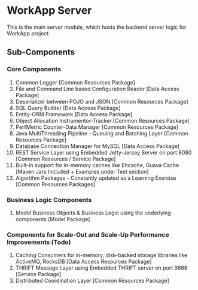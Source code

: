 # WorkApp Server

This is the main server module, which hosts the backend server logic for WorkApp project. 

## Sub-Components

### Core Components

  1. Common Logger [Common Resources Package]
  2. File and Command Line based Configuration Reader [Data Access Package]
  3. Deserializer between POJO and JSON [Common Resources Package]
  4. SQL Query Builder [Data Access Package]
  5. Entity-ORM Framework  [Data Access Package]  
  6. Object Allocation Instrumentor-Tracker [Common Resources Package]
  7. PerfMetric Counter-Data Manager [Common Resources Package]  
  8. Java MultiThreading Pipeline - Queuing and Batching Layer [Common Resources Package]
  9. Database Connection Manager for MySQL [Data Access Package]
  10. REST Service Layer using Embedded Jetty-Jersey Server on port 8080 [Common Resources / Service Package]
  11. Built-in support for in-memory caches like Ehcache, Guava Cache [Maven Jars Included + Examples under Test section]
  12. Algorithm Packages - Constantly updated as a Learning Exercise [Common Resources Packages]
 
### Business Logic Components

  1. Model Business Objects & Business Logic using the underlying components [Model Package]

### Components for Scale-Out and Scale-Up Performance Improvements (Todo)

  1. Caching Consumers for in-memory, disk-backed storage libraries like ActiveMQ, RocksDB [Data Access Resources Package]
  2. THRIFT Message Layer using Embedded THRIFT server on port 9888 [Service Package] 
  3. Distributed Coordination Layer [Common Resources Package]

